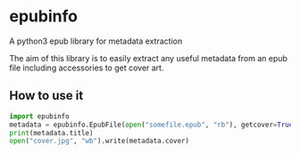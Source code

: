 epubinfo
========

A python3 epub library for metadata extraction

The aim of this library is to easily extract any useful metadata from an epub
file including accessories to get cover art.

How to use it
-------------

```python
import epubinfo
metadata = epubinfo.EpubFile(open("somefile.epub", "rb"), getcover=True)
print(metadata.title)
open("cover.jpg", "wb").write(metadata.cover)
```


